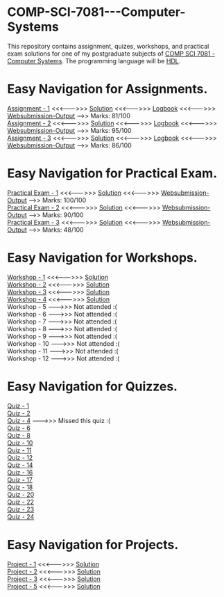 # COMP-SCI-7081---Computer-Systems  
This repository contains assignment, quizes, workshops, and practical exam solutions for one of my postgraduate subjects of [COMP SCI 7081 - Computer Systems](https://www.adelaide.edu.au/course-outlines/102691/1/sem-2/). The programming language will be [HDL](https://en.wikipedia.org/wiki/Hardware_description_language).  

# Easy Navigation for Assignments.  
[Assignment - 1](https://github.com/Vanditg/COMP-SCI-7081---Computer-Systems/blob/master/Assignment/Assignment%20-%201/Problem/Assignment_1.pdf) <<<--->>> [Solution](https://github.com/Vanditg/COMP-SCI-7081---Computer-Systems/tree/master/Assignment/Assignment%20-%201/Solution) <<<--->>> [Logbook](https://github.com/Vanditg/COMP-SCI-7081---Computer-Systems/blob/master/Assignment/Assignment%20-%201/Logbook/Assignment_1_Logbook.pdf) <<<--->>> [Websubmission-Output](https://github.com/Vanditg/COMP-SCI-7081---Computer-Systems/blob/master/Assignment/Assignment%20-%201/Websubmission_Output/Assignment_1_Web_Submission.pdf) -->> Marks: 81/100  
[Assignment - 2](https://github.com/Vanditg/COMP-SCI-7081---Computer-Systems/blob/master/Assignment/Assignment%20-%202/Problem/Assignment_2.pdf) <<<--->>> [Solution](https://github.com/Vanditg/COMP-SCI-7081---Computer-Systems/tree/master/Assignment/Assignment%20-%202/Solution) <<<--->>> [Logbook](https://github.com/Vanditg/COMP-SCI-7081---Computer-Systems/blob/master/Assignment/Assignment%20-%202/Logbook/Assignment_2_Logbook.pdf) <<<--->>> [Websubmission-Output](https://github.com/Vanditg/COMP-SCI-7081---Computer-Systems/blob/master/Assignment/Assignment%20-%202/Websubmission_Output/Assignment_2_Websubmission_Output.pdf) -->> Marks: 95/100  
[Assignment - 3](https://github.com/Vanditg/COMP-SCI-7081---Computer-Systems/tree/master/Assignment/Assignment%20-%203/Problem/Assignment_3.pdf) <<<--->>> [Solution](https://github.com/Vanditg/COMP-SCI-7081---Computer-Systems/tree/master/Assignment/Assignment%20-%203/Solution) <<<--->>> [Logbook](https://github.com/Vanditg/COMP-SCI-7081---Computer-Systems/blob/master/Assignment/Assignment%20-%203/Logbook/Assignment_3_Logbook.pdf) <<<--->>> [Websubmission-Output](https://github.com/Vanditg/COMP-SCI-7081---Computer-Systems/blob/master/Assignment/Assignment%20-%203/Websubmission_Output/Assignment_3_Websubmission_Output.pdf)  -->> Marks: 86/100  

# Easy Navigation for Practical Exam.  
[Practical Exam - 1](https://github.com/Vanditg/COMP-SCI-7081---Computer-Systems/tree/master/Practical_Exam/Practical_Exam_1/Problem) <<<--->>> [Solution](https://github.com/Vanditg/COMP-SCI-7081---Computer-Systems/tree/master/Practical_Exam/Practical_Exam_1/Solution) <<<--->>> [Websubmission-Output](https://github.com/Vanditg/COMP-SCI-7081---Computer-Systems/tree/master/Practical_Exam/Practical_Exam_1/Websubmission) -->> Marks: 100/100  
[Practical Exam - 2](https://github.com/Vanditg/COMP-SCI-7081---Computer-Systems/tree/master/Practical_Exam/Practical_Exam_2/Problem) <<<--->>> [Solution](https://github.com/Vanditg/COMP-SCI-7081---Computer-Systems/tree/master/Practical_Exam/Practical_Exam_2/Solution) <<<--->>> [Websubmission-Output](https://github.com/Vanditg/COMP-SCI-7081---Computer-Systems/tree/master/Practical_Exam/Practical_Exam_2/Websubmission) -->> Marks: 90/100  
[Practical Exam - 3](https://github.com/Vanditg/COMP-SCI-7081---Computer-Systems/tree/master/Practical_Exam/Practical_Exam_3/Problem) <<<--->>> [Solution](https://github.com/Vanditg/COMP-SCI-7081---Computer-Systems/tree/master/Practical_Exam/Practical_Exam_3/Solution) <<<--->>> [Websubmission-Output](https://github.com/Vanditg/COMP-SCI-7081---Computer-Systems/tree/master/Practical_Exam/Practical_Exam_3/Websubmission) -->> Marks: 48/100  

# Easy Navigation for Workshops.  
[Workshop - 1](https://github.com/Vanditg/COMP-SCI-7081---Computer-Systems/tree/master/Workshop/Workshop%20-%201/problem) <<<--->>> [Solution](https://github.com/Vanditg/COMP-SCI-7081---Computer-Systems/tree/master/Workshop/Workshop%20-%201)  
[Workshop - 2](https://github.com/Vanditg/COMP-SCI-7081---Computer-Systems/tree/master/Workshop/Workshop%20-%202/Problem) <<<--->>> [Solution](https://github.com/Vanditg/COMP-SCI-7081---Computer-Systems/tree/master/Workshop/Workshop%20-%202)    
[Workshop - 3](https://github.com/Vanditg/COMP-SCI-7081---Computer-Systems/tree/master/Workshop/Workshop%20-%203/Problem) <<<--->>> [Solution](https://github.com/Vanditg/COMP-SCI-7081---Computer-Systems/tree/master/Workshop/Workshop%20-%203)  
[Workshop - 4](https://github.com/Vanditg/COMP-SCI-7081---Computer-Systems/tree/master/Workshop/Workshop%20-%204/Problem) <<<--->>> [Solution](https://github.com/Vanditg/COMP-SCI-7081---Computer-Systems/tree/master/Workshop/Workshop%20-%204)  
Workshop - 5  --->>> Not attended :(    
Workshop - 6  --->>> Not attended :(  
Workshop - 7  --->>> Not attended :(  
Workshop - 8  --->>> Not attended :(  
Workshop - 9  --->>> Not attended :(  
Workshop - 10 --->>> Not attended :(  
Workshop - 11 --->>> Not attended :(  
Workshop - 12 --->>> Not attended :(  

# Easy Navigation for Quizzes.  
[Quiz - 1](https://github.com/Vanditg/COMP-SCI-7081---Computer-Systems/blob/master/Quiz/Quiz%20-%20Lecture%201.pdf)  
[Quiz - 2](https://github.com/Vanditg/COMP-SCI-7081---Computer-Systems/blob/master/Quiz/Quiz%20-%20Lecture%202.pdf)  
[Quiz - 4](https://github.com/Vanditg/COMP-SCI-7081---Computer-Systems) --->>> Missed this quiz :(  
[Quiz - 6](https://github.com/Vanditg/COMP-SCI-7081---Computer-Systems/blob/master/Quiz/Quiz%20-%20Lecture%206.pdf)  
[Quiz - 8](https://github.com/Vanditg/COMP-SCI-7081---Computer-Systems/blob/master/Quiz/Quiz%20-%20Lecture%208.pdf)  
[Quiz - 10](https://github.com/Vanditg/COMP-SCI-7081---Computer-Systems/blob/master/Quiz/Quiz%20-%20Lecture%2010.pdf)  
[Quiz - 11](https://github.com/Vanditg/COMP-SCI-7081---Computer-Systems/blob/master/Quiz/Quiz%20-%20Lecture%2011.pdf)  
[Quiz - 12](https://github.com/Vanditg/COMP-SCI-7081---Computer-Systems/blob/master/Quiz/Quiz%20-%20Lecture%2012.pdf)  
[Quiz - 14](https://github.com/Vanditg/COMP-SCI-7081---Computer-Systems/blob/master/Quiz/Quiz%20-%20Lecture%2014.pdf)  
[Quiz - 16](https://github.com/Vanditg/COMP-SCI-7081---Computer-Systems/blob/master/Quiz/Quiz%20-%20Lecture%2016.pdf)  
[Quiz - 17](https://github.com/Vanditg/COMP-SCI-7081---Computer-Systems/blob/master/Quiz/Quiz%20-%20Lecture%2017.pdf)  
[Quiz - 18](https://github.com/Vanditg/COMP-SCI-7081---Computer-Systems/blob/master/Quiz/Quiz%20-%20Lecture%2018.pdf)  
[Quiz - 20](https://github.com/Vanditg/COMP-SCI-7081---Computer-Systems/blob/master/Quiz/Quiz%20-%20Lecture%2020.pdf)  
[Quiz - 22](https://github.com/Vanditg/COMP-SCI-7081---Computer-Systems/blob/master/Quiz/Quiz%20-%20Lecture%2022.pdf)  
[Quiz - 23](https://github.com/Vanditg/COMP-SCI-7081---Computer-Systems/blob/master/Quiz/Quiz%20-%20Lecture%2023.pdf)  
[Quiz - 24](https://github.com/Vanditg/COMP-SCI-7081---Computer-Systems/blob/master/Quiz/Quiz%20-%20Lecture%2024.pdf)  

# Easy Navigation for Projects.  
[Project - 1](https://github.com/Vanditg/COMP-SCI-7081---Computer-Systems/tree/master/Project/Project%20-%201/Problem) <<<--->>> [Solution](https://github.com/Vanditg/COMP-SCI-7081---Computer-Systems/tree/master/Project/Project%20-%201)  
[Project - 2](https://github.com/Vanditg/COMP-SCI-7081---Computer-Systems/tree/master/Project/Project%20-%202/Problem) <<<--->>> [Solution](https://github.com/Vanditg/COMP-SCI-7081---Computer-Systems/tree/master/Project/Project%20-%202)  
[Project - 3](https://github.com/Vanditg/COMP-SCI-7081---Computer-Systems/tree/master/Project/Project%20-%203/Problem) <<<--->>> [Solution](https://github.com/Vanditg/COMP-SCI-7081---Computer-Systems/tree/master/Project/Project%20-%203)  
[Project - 5](https://github.com/Vanditg/COMP-SCI-7081---Computer-Systems/tree/master/Project/project%20-%205/Problem) <<<--->>> [Solution](https://github.com/Vanditg/COMP-SCI-7081---Computer-Systems/tree/master/Project/project%20-%205)  